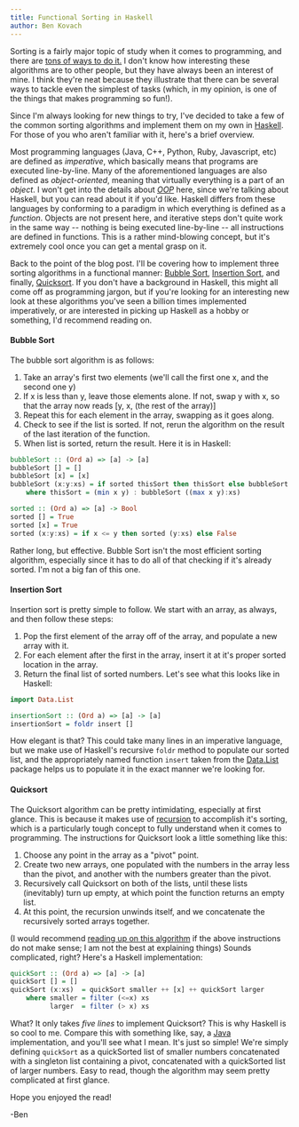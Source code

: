 ```yaml
---
title: Functional Sorting in Haskell
author: Ben Kovach
---
```


Sorting is a fairly major topic of study when it comes to programming,
and there are [tons of ways to do
it.](http://en.wikipedia.org/wiki/Sorting_algorithm) I don't know how
interesting these algorithms are to other people, but they have always
been an interest of mine. I think they're neat because they illustrate
that there can be several ways to tackle even the simplest of tasks
(which, in my opinion, is one of the things that makes programming so
fun!).


Since I'm always looking for new things to try, I've decided to take a
few of the common sorting algorithms and implement them on my own in
[Haskell](http://www.haskell.org/haskellwiki/Haskell). For those of you
who aren't familiar with it, here's a brief overview.


Most programming languages (Java, C++, Python, Ruby, Javascript, etc)
are defined as *imperative*, which basically means that programs are
executed line-by-line. Many of the aforementioned languages are also
defined as *object-oriented*, meaning that virtually everything is a
part of an *object*. I won't get into the details about
*[OOP](http://en.wikipedia.org/wiki/Object-oriented_programming)* here,
since we're talking about Haskell, but you can read about it if you'd
like. Haskell differs from these languages by conforming to a paradigm
in which everything is defined as a *function*. Objects are not present
here, and iterative steps don't quite work in the same way -- nothing is
being executed line-by-line -- all instructions are defined in
functions. This is a rather mind-blowing concept, but it's extremely
cool once you can get a mental grasp on it.


Back to the point of the blog post. I'll be covering how to implement
three sorting algorithms in a functional manner: [Bubble
Sort](http://en.wikipedia.org/wiki/Bubble_sort), [Insertion
Sort](http://en.wikipedia.org/wiki/Insertion_sort), and finally,
[Quicksort](http://en.wikipedia.org/wiki/Quicksort). If you don't have a
background in Haskell, this might all come off as programming jargon,
but if you're looking for an interesting new look at these algorithms
you've seen a billion times implemented imperatively, or are interested
in picking up Haskell as a hobby or something, I'd recommend reading on.


#### Bubble Sort
The bubble sort algorithm is as follows:

1. Take an array's first two elements (we'll call the first one x, and
the second one y)
2. If x is less than y, leave those elements alone. If not, swap y with
x, so that the array now reads
[y, x, (the rest of the array)]
3. Repeat this for each element in the array, swapping as it goes along.
4. Check to see if the list is sorted. If not, rerun the algorithm on
the result of the last iteration of the function.
5. When list is sorted, return the result.
Here it is in Haskell:

```haskell
bubbleSort :: (Ord a) => [a] -> [a]
bubbleSort [] = []
bubbleSort [x] = [x]
bubbleSort (x:y:xs) = if sorted thisSort then thisSort else bubbleSort thisSort
    where thisSort = (min x y) : bubbleSort ((max x y):xs)

sorted :: (Ord a) => [a] -> Bool
sorted [] = True
sorted [x] = True
sorted (x:y:xs) = if x <= y then sorted (y:xs) else False
```

Rather long, but effective. Bubble Sort isn't the most efficient sorting
algorithm, especially since it has to do all of that checking if it's
already sorted. I'm not a big fan of this one. 

#### Insertion Sort
Insertion sort is pretty simple to follow. We start with an array, as
always, and then follow these steps: 

1. Pop the first element of the
array off of the array, and populate a new array with it. 
2. For each
element after the first in the array, insert it at it's proper sorted
location in the array. 
3. Return the final list of sorted numbers. Let's
see what this looks like in Haskell:

```haskell
import Data.List

insertionSort :: (Ord a) => [a] -> [a]
insertionSort = foldr insert [] 
```

How elegant is that? This could take many lines in an imperative
language, but we make use of Haskell's recursive `foldr` method to
populate our sorted list, and the appropriately named function `insert`
taken from the [Data.List](http://hackage.haskell.org/package/base-4.6.0.1/docs/Data-List.html) package helps us to populate it in the
exact manner we're looking for. 

#### Quicksort 
The Quicksort algorithm
can be pretty intimidating, especially at first glance. This is because
it makes use of
[recursion](http://en.wikipedia.org/wiki/Recursion_(computer_science))
to accomplish it's sorting, which is a particularly tough concept to
fully understand when it comes to programming. The instructions for
Quicksort look a little something like this: 

1. Choose any point in the
array as a "pivot" point. 
2. Create two new arrays, one populated with
the numbers in the array less than the pivot, and another with the
numbers greater than the pivot. 
3. Recursively call Quicksort on both of
the lists, until these lists (inevitably) turn up empty, at which point
the function returns an empty list. 
4. At this point, the recursion
unwinds itself, and we concatenate the recursively sorted arrays
together. 

(I would recommend [reading up on this
algorithm](http://en.wikipedia.org/wiki/Quicksort) if the above
instructions do not make sense; I am not the best at explaining things)
Sounds complicated, right? Here's a Haskell implementation:


```haskell
quickSort :: (Ord a) => [a] -> [a]
quickSort [] = []
quickSort (x:xs)  = quickSort smaller ++ [x] ++ quickSort larger
    where smaller = filter (<=x) xs
          larger  = filter (> x) xs
```

What? It only takes *five lines* to implement Quicksort? This is why
Haskell is so cool to me. Compare this with something like, say, a
[Java](http://gauss.ececs.uc.edu/Courses/C321/html/quicksort.java.html)
implementation, and you'll see what I mean. It's just so simple! We're
simply defining `quickSort` as a quickSorted list of smaller numbers
concatenated with a singleton list containing a pivot, concatenated with
a quickSorted list of larger numbers. Easy to read, though the algorithm
may seem pretty complicated at first glance. 

Hope you enjoyed the read! 

-Ben
